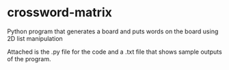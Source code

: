 # crossword-matrix
Python program that generates a board and puts words on the board using 2D list manipulation

Attached is the .py file for the code and a .txt file that shows sample outputs of the program.

